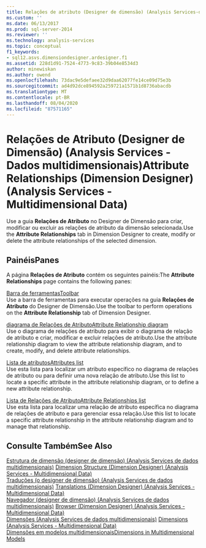 ```yaml
---
title: Relações de atributo (Designer de dimensão) (Analysis Services-dados multidimensionais) | Microsoft Docs
ms.custom: ''
ms.date: 06/13/2017
ms.prod: sql-server-2014
ms.reviewer: ''
ms.technology: analysis-services
ms.topic: conceptual
f1_keywords:
- sql12.asvs.dimensiondesigner.ardesigner.f1
ms.assetid: 228d1d91-7524-4773-9c83-39b04e8534d3
author: minewiskan
ms.author: owend
ms.openlocfilehash: 73dac9e5defaee32d9daa62077fe14ce09d75e3b
ms.sourcegitcommit: ad4d92dce894592a259721a1571b1d8736abacdb
ms.translationtype: MT
ms.contentlocale: pt-BR
ms.lasthandoff: 08/04/2020
ms.locfileid: "87571165"
---
```

# <a name="attribute-relationships-dimension-designer-analysis-services---multidimensional-data"></a><span data-ttu-id="2e9a1-102">Relações de Atributo (Designer de Dimensão) (Analysis Services - Dados multidimensionais)</span><span class="sxs-lookup"><span data-stu-id="2e9a1-102">Attribute Relationships (Dimension Designer) (Analysis Services - Multidimensional Data)</span></span>
  <span data-ttu-id="2e9a1-103">Use a guia **Relações de Atributo** no Designer de Dimensão para criar, modificar ou excluir as relações de atributo da dimensão selecionada.</span><span class="sxs-lookup"><span data-stu-id="2e9a1-103">Use the **Attribute Relationships** tab in Dimension Designer to create, modify or delete the attribute relationships of the selected dimension.</span></span>  
  
## <a name="panes"></a><span data-ttu-id="2e9a1-104">Painéis</span><span class="sxs-lookup"><span data-stu-id="2e9a1-104">Panes</span></span>  
 <span data-ttu-id="2e9a1-105">A página **Relações de Atributo** contém os seguintes painéis:</span><span class="sxs-lookup"><span data-stu-id="2e9a1-105">The **Attribute Relationships** page contains the following panes:</span></span>  
  
 [<span data-ttu-id="2e9a1-106">Barra de ferramentas</span><span class="sxs-lookup"><span data-stu-id="2e9a1-106">Toolbar</span></span>](toolbar-attribute-relationship-dimension-designer-analysis-services-multidimensional-data.md)  
 <span data-ttu-id="2e9a1-107">Use a barra de ferramentas para executar operações na guia **Relações de Atributo** do Designer de Dimensão.</span><span class="sxs-lookup"><span data-stu-id="2e9a1-107">Use the toolbar to perform operations on the **Attribute Relationship** tab of Dimension Designer.</span></span>  
  
 [<span data-ttu-id="2e9a1-108">diagrama de Relações de Atributo</span><span class="sxs-lookup"><span data-stu-id="2e9a1-108">Attribute Relationship diagram</span></span>](attribute-relationship-diagram-analysis-services-multidimensional-data.md)  
 <span data-ttu-id="2e9a1-109">Use o diagrama de relações de atributo para exibir o diagrama de relação de atributo e criar, modificar e excluir relações de atributo.</span><span class="sxs-lookup"><span data-stu-id="2e9a1-109">Use the attribute relationship diagram to view the attribute relationship diagram, and to create, modify, and delete attribute relationships.</span></span>  
  
 [<span data-ttu-id="2e9a1-110">Lista de atributos</span><span class="sxs-lookup"><span data-stu-id="2e9a1-110">Attributes list</span></span>](attributes-designer-tab-dimension-designer-analysis-services-multidimensional-data.md)  
 <span data-ttu-id="2e9a1-111">Use esta lista para localizar um atributo específico no diagrama de relações de atributo ou para definir uma nova relação de atributo.</span><span class="sxs-lookup"><span data-stu-id="2e9a1-111">Use this list to locate a specific attribute in the attribute relationship diagram, or to define a new attribute relationship.</span></span>  
  
 [<span data-ttu-id="2e9a1-112">Lista de Relações de Atributo</span><span class="sxs-lookup"><span data-stu-id="2e9a1-112">Attribute Relationships list</span></span>](attribute-relationships-designer-tab-dimension-designer-analysis-services-multidimensional-data.md)  
 <span data-ttu-id="2e9a1-113">Use esta lista para localizar uma relação de atributo específica no diagrama de relações de atributo e para gerenciar essa relação.</span><span class="sxs-lookup"><span data-stu-id="2e9a1-113">Use this list to locate a specific attribute relationship in the attribute relationship diagram and to manage that relationship.</span></span>  
  
## <a name="see-also"></a><span data-ttu-id="2e9a1-114">Consulte Também</span><span class="sxs-lookup"><span data-stu-id="2e9a1-114">See Also</span></span>  
 <span data-ttu-id="2e9a1-115">[Estrutura de dimensão &#40;designer de dimensão&#41; &#40;Analysis Services de dados multidimensionais&#41;](dimension-structure-dimension-designer-analysis-services-multidimensional-data.md) </span><span class="sxs-lookup"><span data-stu-id="2e9a1-115">[Dimension Structure &#40;Dimension Designer&#41; &#40;Analysis Services - Multidimensional Data&#41;](dimension-structure-dimension-designer-analysis-services-multidimensional-data.md) </span></span>  
 <span data-ttu-id="2e9a1-116">[Traduções &#40;o designer de dimensão&#41; &#40;Analysis Services de dados multidimensionais&#41;](translations-dimension-designer-analysis-services-multidimensional-data.md) </span><span class="sxs-lookup"><span data-stu-id="2e9a1-116">[Translations &#40;Dimension Designer&#41; &#40;Analysis Services - Multidimensional Data&#41;](translations-dimension-designer-analysis-services-multidimensional-data.md) </span></span>  
 <span data-ttu-id="2e9a1-117">[Navegador &#40;designer de dimensão&#41; &#40;Analysis Services de dados multidimensionais&#41;](browser-dimension-designer-analysis-services-multidimensional-data.md) </span><span class="sxs-lookup"><span data-stu-id="2e9a1-117">[Browser &#40;Dimension Designer&#41; &#40;Analysis Services - Multidimensional Data&#41;](browser-dimension-designer-analysis-services-multidimensional-data.md) </span></span>  
 <span data-ttu-id="2e9a1-118">[Dimensões &#40;Analysis Services de dados multidimensionais&#41;](multidimensional-models-olap-logical-dimension-objects/dimensions-analysis-services-multidimensional-data.md) </span><span class="sxs-lookup"><span data-stu-id="2e9a1-118">[Dimensions &#40;Analysis Services - Multidimensional Data&#41;](multidimensional-models-olap-logical-dimension-objects/dimensions-analysis-services-multidimensional-data.md) </span></span>  
 [<span data-ttu-id="2e9a1-119">Dimensões em modelos multidimensionais</span><span class="sxs-lookup"><span data-stu-id="2e9a1-119">Dimensions in Multidimensional Models</span></span>](multidimensional-models/dimensions-in-multidimensional-models.md)  
  
  
